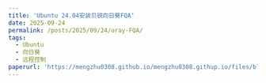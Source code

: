 ```yaml
---
title: 'Ubuntu 24.04安装贝锐向日葵FQA'
date: 2025-09-24
permalink: /posts/2025/09/24/oray-FQA/
tags:
  - Ubuntu
  - 向日葵
  - 远程控制
paperurl: 'https://mengzhu0308.github.io/mengzhu0308.githup.io/files/blog/2025-09-24-oray-FQA.pdf'
---
```

